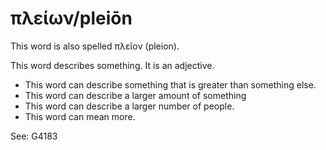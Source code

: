 # πλείων/pleiōn
This word is also spelled πλεῖον (pleion).

This word describes something. It is an adjective.

* This word can describe something that is greater than something else.
* This word can describe a larger amount of something
* This word can describe a larger number of people.
* This word can mean more.

See: G4183

